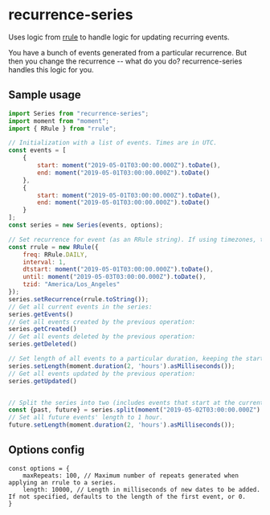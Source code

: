 # recurrence-series

Uses logic from [rrule](https://github.com/jakubroztocil/rrule) to handle logic for updating recurring events.

You have a bunch of events generated from a particular recurrence. But then you change the recurrence -- what do you do? recurrence-series handles this logic for you.

## Sample usage

```js
import Series from "recurrence-series";
import moment from "moment";
import { RRule } from "rrule";

// Initialization with a list of events. Times are in UTC.
const events = [
    {
        start: moment("2019-05-01T03:00:00.000Z").toDate(),
        end: moment("2019-05-01T03:00:00.000Z").toDate()
    },
    {
        start: moment("2019-05-01T03:00:00.000Z").toDate(),
        end: moment("2019-05-01T03:00:00.000Z").toDate()
    }
];
const series = new Series(events, options);

// Set recurrence for event (as an RRule string). If using timezones, tzid should be specified, and dtstart and until should be in the local timezone (in this case, America/Los_Angeles).
const rrule = new RRule({
    freq: RRule.DAILY,
    interval: 1,
    dtstart: moment("2019-05-01T03:00:00.000Z").toDate(),
    until: moment("2019-05-03T03:00:00.000Z").toDate(),
    tzid: "America/Los_Angeles"
});
series.setRecurrence(rrule.toString());
// Get all current events in the series:
series.getEvents()
// Get all events created by the previous operation:
series.getCreated()
// Get all events deleted by the previous operation:
series.getDeleted()

// Set length of all events to a particular duration, keeping the start times constant (and only varying the end time).
series.setLength(moment.duration(2, 'hours').asMilliseconds());
// Get all events updated by the previous operation:
series.getUpdated()


// Split the series into two (includes events that start at the current time).
const {past, future} = series.split(moment("2019-05-02T03:00:00.000Z").toDate());
// Set all future events' length to 1 hour.
future.setLength(moment.duration(2, 'hours').asMilliseconds());

```

## Options config
```
const options = {
    maxRepeats: 100, // Maximum number of repeats generated when applying an rrule to a series.
    length: 10000, // Length in milliseconds of new dates to be added. If not specified, defaults to the length of the first event, or 0.
}
```